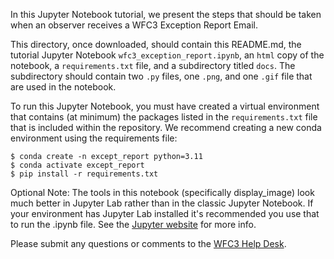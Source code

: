 In this Jupyter Notebook tutorial, we present the steps that should be taken
when an observer receives a WFC3 Exception Report Email.

This directory, once downloaded, should contain this README.md, the tutorial
Jupyter Notebook `wfc3_exception_report.ipynb`, an `html` copy of the notebook,
a `requirements.txt` file, and a subdirectory titled `docs`. The subdirectory 
should contain two `.py` files, one `.png`, and one `.gif` file that are used
in the notebook.

To run this Jupyter Notebook, you must have created a virtual environment
that contains (at minimum) the packages listed in the `requirements.txt` file
that is included within the repository. We recommend creating a new conda 
environment using the requirements file: 

  `$ conda create -n except_report python=3.11` <br>
  `$ conda activate except_report` <br>
  `$ pip install -r requirements.txt`<br>
  
Optional Note: The tools in this notebook (specifically display_image) look much
better in Jupyter Lab rather than in the classic Jupyter Notebook. If your
environment has Jupyter Lab installed it's recommended you use that to run the
.ipynb file. See the [Jupyter website](https://jupyter.org/install) for more info.

Please submit any questions or comments to the [WFC3 Help Desk](https://stsci.service-now.com/hst).

